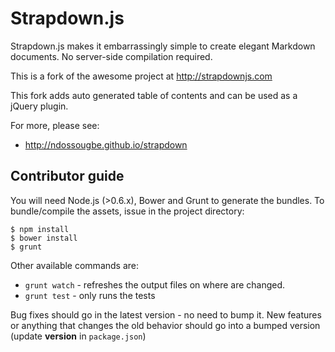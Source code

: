 # Strapdown.js

Strapdown.js makes it embarrassingly simple to create elegant Markdown documents. No server-side compilation required.  

This is a fork of the awesome project at http://strapdownjs.com

This fork adds auto generated table of contents and can be used as a jQuery plugin.

For more, please see:

+ http://ndossougbe.github.io/strapdown

## Contributor guide

You will need Node.js (>0.6.x), Bower and Grunt to generate the bundles. To bundle/compile the assets, issue in the project directory:

```
$ npm install
$ bower install
$ grunt
```

Other available commands are:

- `grunt watch` - refreshes the output files on where are changed.
- `grunt test` - only runs the tests

Bug fixes should go in the latest version - no need to bump it. New features or anything that changes the old behavior should go into a bumped version (update **version** in `package.json`)

[1]:https://www.npmjs.org/package/coffee-script
[2]:https://www.npmjs.org/package/less